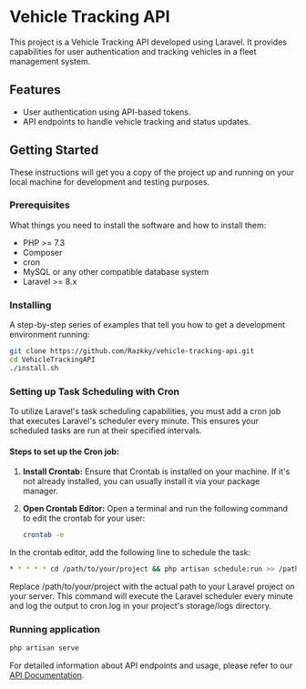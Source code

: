 # Vehicle Tracking API

This project is a Vehicle Tracking API developed using Laravel. It provides capabilities for user authentication and tracking vehicles in a fleet management system.

## Features

- User authentication using API-based tokens.
- API endpoints to handle vehicle tracking and status updates.

## Getting Started

These instructions will get you a copy of the project up and running on your local machine for development and testing purposes.

### Prerequisites

What things you need to install the software and how to install them:

- PHP >= 7.3
- Composer
- cron
- MySQL or any other compatible database system
- Laravel >= 8.x

### Installing

A step-by-step series of examples that tell you how to get a development environment running:

```bash
git clone https://github.com/Razkky/vehicle-tracking-api.git
cd VehicleTrackingAPI
./install.sh
```

### Setting up Task Scheduling with Cron

To utilize Laravel's task scheduling capabilities, you must add a cron job that executes Laravel's scheduler every minute. This ensures your scheduled tasks are run at their specified intervals.

#### Steps to set up the Cron job:

1. **Install Crontab:** Ensure that Crontab is installed on your machine. If it's not already installed, you can usually install it via your package manager.

2. **Open Crontab Editor:**
   Open a terminal and run the following command to edit the crontab for your user:
   ```bash
   crontab -e
   ```
In the crontab editor, add the following line to schedule the task:

``` bash
* * * * * cd /path/to/your/project && php artisan schedule:run >> /path/to/your/project/storage/logs/cron.log 2>&1
```

Replace /path/to/your/project with the actual path to your Laravel project on your server. This command will execute the Laravel scheduler every minute and log the output to cron.log in your project's storage/logs directory.


### Running application

``` bash
php artisan serve
```


For detailed information about API endpoints and usage, please refer to our [API Documentation](https://documenter.getpostman.com/view/34067711/2sA3kRJPK2).
